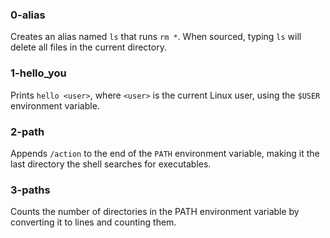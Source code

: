 ### 0-alias
Creates an alias named `ls` that runs `rm *`. When sourced, typing `ls` will delete all files in the current directory.
### 1-hello_you
Prints `hello <user>`, where `<user>` is the current Linux user, using the `$USER` environment variable.
### 2-path
Appends `/action` to the end of the `PATH` environment variable, making it the last directory the shell searches for executables.
### 3-paths
Counts the number of directories in the PATH environment variable by converting it to lines and counting them.
